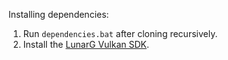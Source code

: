 Installing dependencies:

1. Run `dependencies.bat` after cloning recursively.
2. Install the [LunarG Vulkan SDK](https://vulkan.lunarg.com/).

